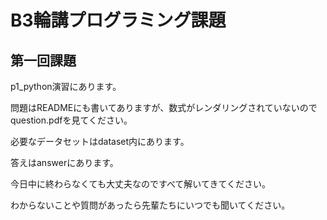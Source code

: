 # B3輪講プログラミング課題
## 第一回課題
p1_python演習にあります。

問題はREADMEにも書いてありますが、数式がレンダリングされていないのでquestion.pdfを見てください。

必要なデータセットはdataset内にあります。

答えはanswerにあります。

今日中に終わらなくても大丈夫なのですべて解いてきてください。

わからないことや質問があったら先輩たちにいつでも聞いてください。
